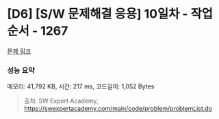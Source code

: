 # [D6] [S/W 문제해결 응용] 10일차 - 작업순서 - 1267 

[문제 링크](https://swexpertacademy.com/main/code/problem/problemDetail.do?contestProbId=AV18TrIqIwUCFAZN) 

### 성능 요약

메모리: 41,792 KB, 시간: 217 ms, 코드길이: 1,052 Bytes



> 출처: SW Expert Academy, https://swexpertacademy.com/main/code/problem/problemList.do